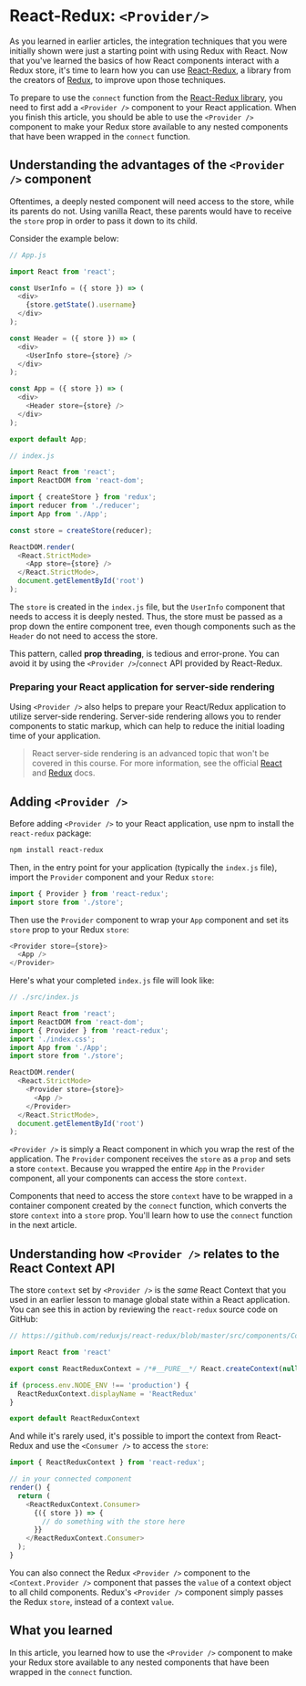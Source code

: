 
# React-Redux: `<Provider/>`

As you learned in earlier articles, the integration techniques that you were
initially shown were just a starting point with using Redux with React. Now that
you've learned the basics of how React components interact with a Redux store,
it's time to learn how you can use [React-Redux][react-redux], a library from
the creators of [Redux][redux], to improve upon those techniques.

To prepare to use the `connect` function from the [React-Redux
library][react-redux], you need to first add a `<Provider />` component to your
React application. When you finish this article, you should be able to use the
`<Provider />` component to make your Redux store available to any nested
components that have been wrapped in the `connect` function.

## Understanding the advantages of the `<Provider />` component

Oftentimes, a deeply nested component will need access to the store, while its
parents do not. Using vanilla React, these parents would have to receive the
`store` prop in order to pass it down to its child.

Consider the example below:

```js
// App.js

import React from 'react';

const UserInfo = ({ store }) => (
  <div>
    {store.getState().username}
  </div>
);

const Header = ({ store }) => (
  <div>
    <UserInfo store={store} />
  </div>
);

const App = ({ store }) => (
  <div>
    <Header store={store} />
  </div>
);

export default App;
```

```js
// index.js

import React from 'react';
import ReactDOM from 'react-dom';

import { createStore } from 'redux';
import reducer from './reducer';
import App from './App';

const store = createStore(reducer);

ReactDOM.render(
  <React.StrictMode>
    <App store={store} />
  </React.StrictMode>,
  document.getElementById('root')
);
```

The `store` is created in the `index.js` file, but the `UserInfo` component that
needs to access it is deeply nested. Thus, the store must be passed as a prop
down the entire component tree, even though components such as the `Header` do
not need to access the store.

This pattern, called **prop threading**, is tedious and error-prone. You can
avoid it by using the `<Provider />`/`connect` API provided by React-Redux.

### Preparing your React application for server-side rendering

Using `<Provider />` also helps to prepare your React/Redux application to
utilize server-side rendering. Server-side rendering allows you to render
components to static markup, which can help to reduce the initial loading time
of your application.

> React server-side rendering is an advanced topic that won't be covered in this
> course. For more information, see the official [React][react-reactdomserver]
> and [Redux][redux-server-rendering] docs.

## Adding `<Provider />`

Before adding `<Provider />` to your React application, use npm to install the
`react-redux` package:

```sh
npm install react-redux
```

Then, in the entry point for your application (typically the `index.js` file),
import the `Provider` component and your Redux `store`:

```js
import { Provider } from 'react-redux';
import store from './store';
```

Then use the `Provider` component to wrap your `App` component and set its
`store` prop to your Redux `store`:

```js
<Provider store={store}>
  <App />
</Provider>
```

Here's what your completed `index.js` file will look like:

```js
// ./src/index.js

import React from 'react';
import ReactDOM from 'react-dom';
import { Provider } from 'react-redux';
import './index.css';
import App from './App';
import store from './store';

ReactDOM.render(
  <React.StrictMode>
    <Provider store={store}>
      <App />
    </Provider>
  </React.StrictMode>,
  document.getElementById('root')
);
```

`<Provider />` is simply a React component in which you wrap the rest of the
application. The `Provider` component receives the `store` as a `prop` and sets
a store `context`. Because you wrapped the entire `App` in the `Provider`
component, all your components can access the store `context`.

Components that need to access the store `context` have to be wrapped in a
container component created by the `connect` function, which converts the store
`context` into a `store` prop. You'll learn how to use the `connect` function in
the next article.

## Understanding how `<Provider />` relates to the React Context API

The store `context` set by `<Provider />` is the _same_ React Context that you
used in an earlier lesson to manage global state within a React application. You
can see this in action by reviewing the `react-redux` source code on GitHub:

```js
// https://github.com/reduxjs/react-redux/blob/master/src/components/Context.js

import React from 'react'

export const ReactReduxContext = /*#__PURE__*/ React.createContext(null)

if (process.env.NODE_ENV !== 'production') {
  ReactReduxContext.displayName = 'ReactRedux'
}

export default ReactReduxContext
```

And while it's rarely used, it's possible to import the context from React-Redux
and use the `<Consumer />` to access the `store`:

```js
import { ReactReduxContext } from 'react-redux';

// in your connected component
render() {
  return (
    <ReactReduxContext.Consumer>
      {({ store }) => {
        // do something with the store here
      }}
    </ReactReduxContext.Consumer>
  );
}
```

You can also connect the Redux `<Provider />` component to the
`<Context.Provider />` component that passes the `value` of a context object to
all child components. Redux's `<Provider />` component simply passes the Redux
`store`, instead of a context `value`.

## What you learned

In this article, you learned how to use the `<Provider />` component to make
your Redux store available to any nested components that have been wrapped in
the `connect` function.

[react-redux]: https://react-redux.js.org/
[redux]: https://redux.js.org/
[react-reactdomserver]: https://reactjs.org/docs/react-dom-server.html
[redux-server-rendering]: https://redux.js.org/recipes/server-rendering
